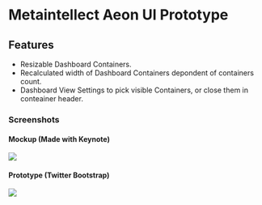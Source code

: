 # Metaintellect Aeon UI Prototype

## Features

* Resizable Dashboard Containers.
* Recalculated width of Dashboard Containers depondent of containers count.
* Dashboard View Settings to pick visible Containers, or close them in conteainer header.

### Screenshots
#### Mockup (Made with Keynote)
![](https://raw.github.com/xajler/aeon-ui-prototype/master/screenshots/aeon-dashboard-mockup.png)
#### Prototype (Twitter Bootstrap)
![](https://raw.github.com/xajler/aeon-ui-prototype/master/screenshots/aeon-dashboard-prototype.png)
